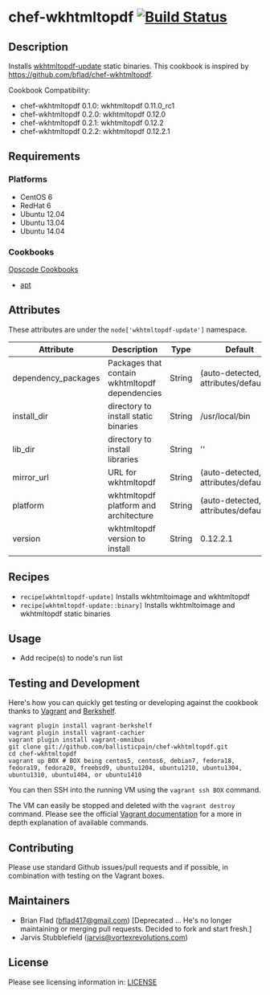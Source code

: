 # chef-wkhtmltopdf [![Build Status](https://travis-ci.org/BallisticPain/chef-wkhtmltopdf.svg?branch=master)](http://travis-ci.org/BallisticPain/chef-wkhtmltopdf)

## Description

Installs [wkhtmltopdf-update](http://wkhtmltopdf.org) static binaries. This cookbook is inspired by https://github.com/bflad/chef-wkhtmltopdf.

Cookbook Compatibility:
 * chef-wkhtmltopdf 0.1.0: wkhtmltopdf 0.11.0_rc1
 * chef-wkhtmltopdf 0.2.0: wkhtmltopdf 0.12.0
 * chef-wkhtmltopdf 0.2.1: wkhtmltopdf 0.12.2
 * chef-wkhtmltopdf 0.2.2: wkhtmltopdf 0.12.2.1

## Requirements

### Platforms

* CentOS 6
* RedHat 6
* Ubuntu 12.04
* Ubuntu 13.04
* Ubuntu 14.04

### Cookbooks

[Opscode Cookbooks](https://github.com/opscode-cookbooks/)

* [apt](https://github.com/opscode-cookbooks/apt)

## Attributes

These attributes are under the `node['wkhtmltopdf-update']` namespace.

Attribute | Description | Type | Default
----------|-------------|------|--------
dependency_packages | Packages that contain wkhtmltopdf dependencies | String | (auto-detected, see attributes/default.rb)
install_dir | directory to install static binaries | String | /usr/local/bin
lib_dir | directory to install libraries | String | ''
mirror_url | URL for wkhtmltopdf | String | (auto-detected, see attributes/default.rb)
platform | wkhtmltopdf platform and architecture | String | (auto-detected, see attributes/default.rb)
version | wkhtmltopdf version to install | String | 0.12.2.1

## Recipes

* `recipe[wkhtmltopdf-update]` Installs wkhtmltoimage and wkhtmltopdf
* `recipe[wkhtmltopdf-update::binary]` Installs wkhtmltoimage and wkhtmltopdf static binaries

## Usage

* Add recipe(s) to node's run list

## Testing and Development

Here's how you can quickly get testing or developing against the cookbook thanks to [Vagrant](http://vagrantup.com/) and [Berkshelf](http://berkshelf.com/).

    vagrant plugin install vagrant-berkshelf
    vagrant plugin install vagrant-cachier
    vagrant plugin install vagrant-omnibus
    git clone git://github.com/ballisticpain/chef-wkhtmltopdf.git
    cd chef-wkhtmltopdf
    vagrant up BOX # BOX being centos5, centos6, debian7, fedora18, fedora19, fedora20, freebsd9, ubuntu1204, ubuntu1210, ubuntu1304, ubuntu1310, ubuntu1404, or ubuntu1410

You can then SSH into the running VM using the `vagrant ssh BOX` command.

The VM can easily be stopped and deleted with the `vagrant destroy` command. Please see the official [Vagrant documentation](http://docs.vagrantup.com/v2/cli/index.html) for a more in depth explanation of available commands.

## Contributing

Please use standard Github issues/pull requests and if possible, in combination with testing on the Vagrant boxes.

## Maintainers

* Brian Flad (<bflad417@gmail.com>) [Deprecated ... He's no longer maintaining or merging pull requests. Decided to fork and start fresh.]
* Jarvis Stubblefield (jarvis@vortexrevolutions.com)

## License

Please see licensing information in: [LICENSE](LICENSE)
